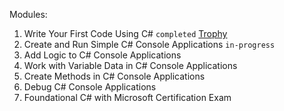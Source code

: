 Modules:
1. Write Your First Code Using C# `completed` [Trophy](https://learn.microsoft.com/api/achievements/share/en-us/BartoszKauski-5404/URP4DFZ3?sharingId=231050356C093CEA)
2. Create and Run Simple C# Console Applications `in-progress`
3. Add Logic to C# Console Applications
4. Work with Variable Data in C# Console Applications
5. Create Methods in C# Console Applications
6. Debug C# Console Applications
7. Foundational C# with Microsoft Certification Exam
